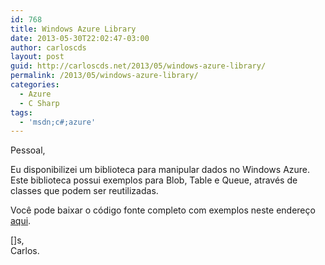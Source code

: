 ```yaml
---
id: 768
title: Windows Azure Library
date: 2013-05-30T22:02:47-03:00
author: carloscds
layout: post
guid: http://carloscds.net/2013/05/windows-azure-library/
permalink: /2013/05/windows-azure-library/
categories:
  - Azure
  - C Sharp
tags:
  - 'msdn;c#;azure'
---
```

Pessoal,

Eu disponibilizei um biblioteca para manipular dados no Windows Azure. Este biblioteca possui exemplos para Blob, Table e Queue, através de classes que podem ser reutilizadas.

Você pode baixar o código fonte completo com exemplos neste endereço [aqui](http://code.msdn.microsoft.com/Windows-Azure-Library-33e9fa78/).

[]s,  
Carlos.